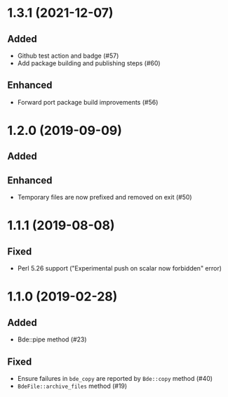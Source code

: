 # 1.3.1 (2021-12-07)

## Added

- Github test action and badge (#57)
- Add package building and publishing steps (#60)

## Enhanced

- Forward port package build improvements (#56)

# 1.2.0 (2019-09-09)

## Added

## Enhanced

- Temporary files are now prefixed and removed on exit (#50)

# 1.1.1 (2019-08-08)

## Fixed

- Perl 5.26 support ("Experimental push on scalar now forbidden" error)

# 1.1.0 (2019-02-28)

## Added

- Bde::pipe method (#23)

## Fixed

- Ensure failures in `bde_copy` are reported by `Bde::copy` method (#40)
- `BdeFile::archive_files` method (#19)
